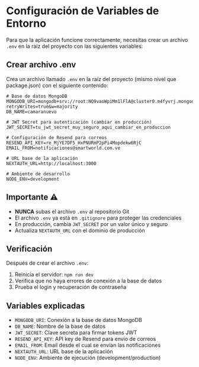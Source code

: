 # Configuración de Variables de Entorno

Para que la aplicación funcione correctamente, necesitas crear un archivo `.env` en la raíz del proyecto con las siguientes variables:

## Crear archivo .env

Crea un archivo llamado `.env` en la raíz del proyecto (mismo nivel que package.json) con el siguiente contenido:

```env
# Base de datos MongoDB
MONGODB_URI=mongodb+srv://root:NQ9vaoWpiMm1lFlA@cluster0.m4fyvrj.mongodb.net/camaranuevo?retryWrites=true&w=majority
DB_NAME=camaranuevo

# JWT Secret para autenticación (cambiar en producción)
JWT_SECRET=tu_jwt_secret_muy_seguro_aqui_cambiar_en_produccion

# Configuración de Resend para correos
RESEND_API_KEY=re_MjYE7DF5_HxPNURmP2pPi4Mopdekw6RjC
EMAIL_FROM=notificaciones@smartworld.com.ve

# URL base de la aplicación
NEXTAUTH_URL=http://localhost:3000

# Ambiente de desarrollo
NODE_ENV=development
```

## Importante ⚠️

- **NUNCA** subas el archivo `.env` al repositorio Git
- El archivo `.env` ya está en `.gitignore` para proteger las credenciales
- En producción, cambia `JWT_SECRET` por un valor único y seguro
- Actualiza `NEXTAUTH_URL` con el dominio de producción

## Verificación

Después de crear el archivo `.env`:

1. Reinicia el servidor: `npm run dev`
2. Verifica que no haya errores de conexión a la base de datos
3. Prueba el login y recuperación de contraseña

## Variables explicadas

- `MONGODB_URI`: Conexión a la base de datos MongoDB
- `DB_NAME`: Nombre de la base de datos
- `JWT_SECRET`: Clave secreta para firmar tokens JWT
- `RESEND_API_KEY`: API key de Resend para envío de correos
- `EMAIL_FROM`: Email desde el cual se envían las notificaciones
- `NEXTAUTH_URL`: URL base de la aplicación
- `NODE_ENV`: Ambiente de ejecución (development/production)
